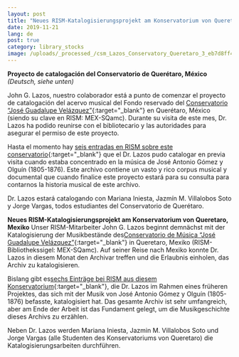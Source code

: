 ```yaml
---
layout: post
title: "Neues RISM-Katalogisierungsprojekt am Konservatorium von Queretaro, Mexiko"
date: 2019-11-21
lang: de
post: true
category: library_stocks
image: /uploads/_processed_/csm_Lazos_Conservatory_Queretaro_3_eb7d8ff40c.jpg
---
```



**Proyecto de catalogación del Conservatorio de Querétaro, México** _(Deutsch, siehe unten)_

John G. Lazos, nuestro colaborador está a punto de comenzar el proyecto de catalogación del acervo musical del Fondo reservado del [Conservatorio “José Guadalupe Velázquez”](http://www.conservatorioqueretaro.mx/){:target="_blank"} en Querétaro, México (siendo su clave en RISM: MEX-SQamc). Durante su visita de este mes, Dr. Lazos ha podido reunirse con el bibliotecario y las autoridades para asegurar el permiso de este proyecto.

Hasta el momento hay [seis entradas en RISM sobre este conservatorio](https://opac.rism.info/search?View=rism&siglum=MEX-SQamc&Language=es){:target="_blank"} que el Dr. Lazos pudo catalogar en previa visita cuando estaba concentrado en la música de José Antonio Gómez y Olguín (1805-1876). Este archivo contiene un vasto y rico corpus musical y documental que cuando finalice este proyecto estará para su consulta para contarnos la historia musical de este archivo.

Dr. Lazos estará catalogando con Mariana Iniesta, Jazmín M. Villalobos Soto y Jorge Vargas, todos estudiantes del Conservatorio de Querétaro.


**Neues RISM-Katalogisierungsprojekt am Konservatorium von Queretaro, Mexiko**
Unser RISM-Mitarbeiter John G. Lazos beginnt demnächst mit der Katalogisierung der Musikbestände des[Conservatorio de Música “José Guadalupe Velázquez”](http://www.conservatorioqueretaro.mx/){:target="_blank"} in Queretaro, Mexiko (RISM-Bibliothekssigel: MEX-SQamc). Auf seiner Reise nach Mexiko konnte Dr. Lazos in diesem Monat den Archivar treffen und die Erlaubnis einholen, das Archiv zu katalogisieren.

Bislang gibt es[sechs Einträge bei RISM aus diesem Konservatorium](https://opac.rism.info/search?View=rism&siglum=MEX-SQamc&Language=de){:target="_blank"}, die Dr. Lazos im Rahmen eines früheren Projektes, das sich mit der Musik von José Antonio Gómez y Olguín (1805-1876) befasste, katalogisiert hat. Das gesamte Archiv ist sehr umfangreich, aber am Ende der Arbeit ist das Fundament gelegt, um die Musikgeschichte dieses Archivs zu erzählen.

Neben Dr. Lazos werden Mariana Iniesta, Jazmin M. Villalobos Soto und Jorge Vargas (alle Studenten des Konservatoriums von Queretaro) die Katalogisierungsarbeiten durchführen.







<script type="text/javascript">var switchTo5x=true;</script><script type="text/javascript" src="http://w.sharethis.com/button/buttons.js"></script><script type="text/javascript">stLight.options({publisher: "9b601438-1ce1-49d8-bfd7-9cff5df54c17", doNotHash: false, doNotCopy: false, hashAddressBar: false});</script>